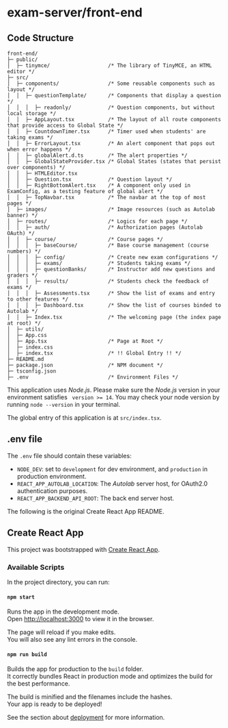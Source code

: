 # exam-server/front-end

## Code Structure

```
front-end/
├─ public/
│  ├─ tinymce/                   /* The library of TinyMCE, an HTML editor */               
├─ src/
│  ├─ components/                /* Some reusable components such as layout */
│  │  ├─ questionTemplate/       /* Components that display a question */
│  │  │  ├─ readonly/            /* Question components, but without local storage */
│  │  ├─ AppLayout.tsx           /* The layout of all route components that provide access to Global State */
│  │  ├─ CountdownTimer.tsx      /* Timer used when students' are taking exams */
│  │  ├─ ErrorLayout.tsx         /* An alert component that pops out when error happens */
│  │  ├─ globalAlert.d.ts        /* The alert properties */
│  │  ├─ GlobalStateProvider.tsx /* Global States (states that persist over components) */
│  │  ├─ HTMLEditor.tsx
│  │  ├─ Question.tsx            /* Question layout */
│  │  ├─ RightBottomAlert.tsx    /* A component only used in ExamConfig, as a testing feature of global alert */
│  │  ├─ TopNavbar.tsx           /* The navbar at the top of most pages */
│  ├─ images/                    /* Image resources (such as Autolab banner) */
│  ├─ routes/                    /* Logics for each page */
│  │  ├─ auth/                   /* Authorization pages (Autolab OAuth) */
│  │  ├─ course/                 /* Course pages */
│  │  │  ├─ baseCourse/          /* Base course management (course numbers) */
│  │  │  ├─ config/              /* Create new exam configurations */
│  │  │  ├─ exams/               /* Students taking exams */
│  │  │  ├─ questionBanks/       /* Instructor add new questions and graders */
│  │  │  ├─ results/             /* Students check the feedback of exams */
│  │  │  ├─ Assessments.tsx      /* Show the list of exams and entry to other features */
│  │  │  ├─ Dashboard.tsx        /* Show the list of courses binded to Autolab */
│  │  ├─ Index.tsx               /* The welcoming page (the index page at root) */
│  ├─ utils/                     
│  ├─ App.css                    
│  ├─ App.tsx                    /* Page at Root */
│  ├─ index.css                  
│  ├─ index.tsx                  /* !! Global Entry !! */
├─ README.md                     
├─ package.json                  /* NPM document */
├─ tsconfig.json                 
├─ .env                          /* Environment Files */

```

This application uses *Node.js*. Please make sure the *Node.js* version in your environment satisfies ` version >= 14`. You may check your node version by running `node --version` in your terminal.

The global entry of this application is at `src/index.tsx`.

## .env file

The `.env` file should contain these variables:

- `NODE_DEV`: set to `development` for dev environment, and `production` in production environment.
- `REACT_APP_AUTOLAB_LOCATION`: The *Autolab* server host, for OAuth2.0 authentication purposes.
- `REACT_APP_BACKEND_API_ROOT`: The back end server host.



The following is the original Create React App README.

## Create React App 

This project was bootstrapped with [Create React App](https://github.com/facebook/create-react-app).

### Available Scripts

In the project directory, you can run:

#### `npm start`

Runs the app in the development mode.\
Open [http://localhost:3000](http://localhost:3000) to view it in the browser.

The page will reload if you make edits.\
You will also see any lint errors in the console.

#### `npm run build`

Builds the app for production to the `build` folder.\
It correctly bundles React in production mode and optimizes the build for the best performance.

The build is minified and the filenames include the hashes.\
Your app is ready to be deployed!

See the section about [deployment](https://facebook.github.io/create-react-app/docs/deployment) for more information.

